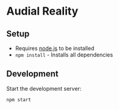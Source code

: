 # Audial Reality


## Setup

- Requires [node.js](nodejs.org) to be installed
- `npm install` - Installs all dependencies

## Development

Start the development server:

    npm start

    
